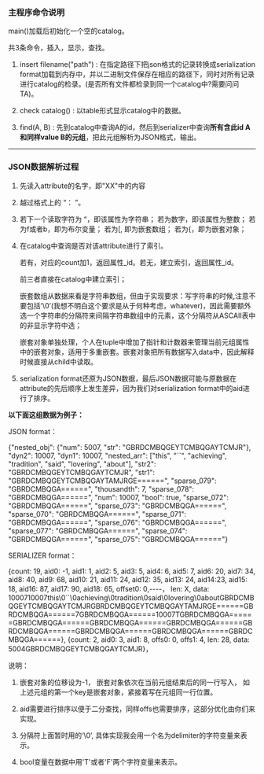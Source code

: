 ### 主程序命令说明 ###

main()加载后初始化一个空的catalog。

共3条命令，插入，显示，查找。

1. insert filename("path") : 在指定路径下把json格式的记录转换成serialization format加载到内存中，并以二进制文件保存在相应的路径下，同时对所有记录进行catalog的检录。(是否所有文件都检录到同一个catalog中?需要问问TA)。

2. check catalog() : 以table形式显示catalog中的数据。

3. find(A, B) : 先到catalog中查询A的id，然后到serializer中查询**所有含此id A和同样value B的元组**，把此元组解析为JSON格式，输出。

---

### JSON数据解析过程 ###

1. 先读入attribute的名字，即"XX"中的内容

2. 越过格式上的 “： ”。

3. 若下一个读取字符为 “，即该属性为字符串；
   若为数字，即该属性为整数；
   若为f或者b，即为布尔变量；
   若为[, 即为嵌套数组；
   若为{，即为嵌套对象；

4. 在catalog中查询是否对该attribute进行了索引。

   若有，对应的count加1，返回属性_id。若无，建立索引，返回属性_id。 

   前三者直接在catalog中建立索引；

   嵌套数组从数据来看是字符串数组，但由于实现要求：写字符串的时候,注意不要包括’\0’(我想不明白这个要求是从于何种考虑，whatever)，因此需要额外选一个字符串的分隔符来间隔字符串数组中的元素，这个分隔符从ASCAII表中的非显示字符中选；

   嵌套对象单独处理，个人在tuple中增加了指针和计数器来管理当前元组属性中的嵌套对象，适用于多重嵌套。嵌套对象把所有数据写入data中，因此解释时候直接从child中读取。

5. serialization format还原为JSON数据，最后JSON数据可能与原数据在attribute的先后顺序上发生差异，因为我们对serialization format中的aid进行了排序。


**以下面这组数据为例子：**

JSON format：

{"nested_obj": {"num": 5007, "str": "GBRDCMBQGEYTCMBQGAYTCMJR"}, "dyn2": 10007, "dyn1": 10007, "nested_arr": ["this", "``", "achieving", "tradition", "said", "lovering", "about"], "str2": "GBRDCMBQGEYTCMBQGAYTCMJR", "str1": "GBRDCMBQGEYTCMBQGAYTAMJRGE======", "sparse_079": "GBRDCMBQGA======", "thousandth": 7, "sparse_078": "GBRDCMBQGA======", "num": 10007, "bool": true, "sparse_072": "GBRDCMBQGA======", "sparse_073": "GBRDCMBQGA======", "sparse_070": "GBRDCMBQGA======", "sparse_071": "GBRDCMBQGA======", "sparse_076": "GBRDCMBQGA======", "sparse_077": "GBRDCMBQGA======", "sparse_074": "GBRDCMBQGA======", "sparse_075": "GBRDCMBQGA======"}


SERIALIZER format：

{count: 19, aid0: -1, aid1: 1, aid2: 5, aid3: 5, aid4: 6, aid5: 7, aid6: 20, aid7: 34, aid8: 40, aid9: 68, aid10: 21, aid11: 24, aid12: 35, aid13: 24, aid14:23, aid15: 18, aid16: 87, aid17: 90, aid18: 65, offset0: 0,----， len: X, data: 1000710007this\0``\0achieving\0tradition\0said\0lovering\0aboutGBRDCMBQGEYTCMBQGAYTCMJRGBRDCMBQGEYTCMBQGAYTAMJRGE======GBRDCMBQGA======7GBRDCMBQGA======10007TGBRDCMBQGA======GBRDCMBQGA======GBRDCMBQGA======GBRDCMBQGA======GBRDCMBQGA======GBRDCMBQGA======GBRDCMBQGA======GBRDCMBQGA======}, {count: 2, aid0: 3, aid1: 8, offs0: 0, offs1: 4, len: 28, data: 5004GBRDCMBQGEYTCMBQGAYTCMJR}，



说明：

1. 嵌套对象的位移设为-1， 嵌套对象依次在当前元组结束后的同一行写入， 如上述元组的第一个key是嵌套对象，紧接着写在元组同一行位置。

2. aid需要进行排序以便于二分查找，同样offs也需要排序，这部分优化由你们来实现。

3. 分隔符上面暂时用的‘\0’, 具体实现我会用一个名为delimiter的字符变量来表示。

4. bool变量在数据中用'T'或者'F'两个字符变量来表示。


